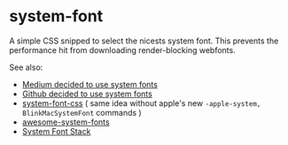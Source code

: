 # system-font

A simple CSS snipped to select the nicests system font. This prevents the performance hit from downloading render-blocking webfonts.

See also: 
- [Medium decided to use system fonts](https://medium.design/system-shock-6b1dc6d6596f) 
- [Github decided to use system fonts](https://www.designernews.co/stories/71645-github-now-uses-default-system-font)
- [system-font-css](https://github.com/jonathantneal/system-font-css) ( same idea without apple's new `-apple-system, BlinkMacSystemFont` commands )
- [awesome-system-fonts](https://github.com/mrmrs/awesome-system-fonts)
- [System Font Stack](https://css-tricks.com/snippets/css/system-font-stack/)